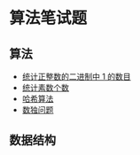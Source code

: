 # 算法笔试题

## 算法

- [统计正整数的二进制中 1 的数目](number_of_1_bits/number_of_1_bits.md)
- [统计素数个数](prime/prime.md)
- [哈希算法](hash/hash.md)
- [数独问题](sudoku/sudoku.md)

## 数据结构
